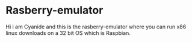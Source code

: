 # Rasberry-emulator
Hi i am Cyanide and this is the rasberry-emulator where you can run x86 linux downloads on a 32 bit OS which is Raspbian.
